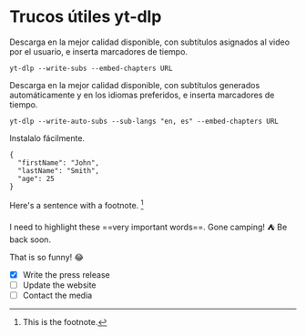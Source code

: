 # Trucos útiles yt-dlp

Descarga en la mejor calidad disponible, con subtítulos asignados al video por el usuario, e inserta marcadores de tiempo.

`yt-dlp --write-subs --embed-chapters URL`

 
Descarga en la mejor calidad disponible, con subtítulos generados automáticamente y en los idiomas preferidos, e inserta marcadores de tiempo. 

`yt-dlp --write-auto-subs --sub-langs "en, es" --embed-chapters URL`

Instalalo fácilmente.

```
{
  "firstName": "John",
  "lastName": "Smith",
  "age": 25
}
```
Here's a sentence with a footnote. [^1]  



I need to highlight these ==very important words==.
Gone camping! :tent: Be back soon.

That is so funny! :joy:



[^1]: This is the footnote.

- [x] Write the press release  
- [ ] Update the website  
- [ ] Contact the media